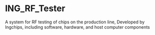 # ING_RF_Tester
A system for RF testing of chips on the production line, Developed by Ingchips,  including software, hardware, and host computer components
